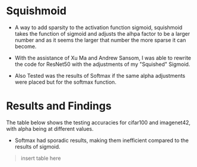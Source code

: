 # Squishmoid
- A way to add sparsity to the activation function sigmoid, squishmoid takes the function of sigmoid and adjusts the alhpa factor to be a larger number and as it seems the larger that number the more sparse it can become. 

- With the assistance of Xu Ma and Andrew Sansom, I was able to rewrite the code for ResNet50 with the adjustments of my "Squished" Sigmoid.

- Also Tested was the results of Softmax if the same alpha adjustments were placed but for the softmax function. 

# Results and Findings
The table below shows the testing accuracies for cifar100 and imagenet42, with alpha being at different values.
  - Softmax had sporadic results, making them inefficient compared to the results of sigmoid.
> insert table here 
